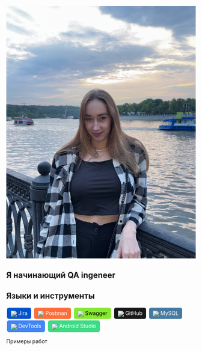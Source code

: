 ![Заголовок](https://github.com/belchaevaa/belchaevaa/blob/main/assets/photo_2025-09-03_16-50-22.jpg)

## Я начинающий QA ingeneer

## Языки и инструменты
<span style="background:#0052CC;color:white;padding:6px 10px;border-radius:5px;display:inline-block;margin:2px;">
  <img src="https://cdn.simpleicons.org/jira/FFFFFF" height="20" style="vertical-align:middle;"/>
  Jira
</span>
<span style="background:#FF6C37;color:white;padding:6px 10px;border-radius:5px;display:inline-block;margin:2px;">
  <img src="https://cdn.simpleicons.org/postman/FFFFFF" height="20" style="vertical-align:middle;"/>
  Postman
</span>
<span style="background:#85EA2D;color:black;padding:6px 10px;border-radius:5px;display:inline-block;margin:2px;">
  <img src="https://cdn.simpleicons.org/swagger/000000" height="20" style="vertical-align:middle;"/>
  Swagger
</span>
<span style="background:#181717;color:white;padding:6px 10px;border-radius:5px;display:inline-block;margin:2px;">
  <img src="https://cdn.simpleicons.org/github/FFFFFF" height="20" style="vertical-align:middle;"/>
  GitHub
</span>
<span style="background:#4479A1;color:white;padding:6px 10px;border-radius:5px;display:inline-block;margin:2px;">
  <img src="https://cdn.simpleicons.org/mysql/FFFFFF" height="20" style="vertical-align:middle;"/>
  MySQL
</span>
<span style="background:#4285F4;color:white;padding:6px 10px;border-radius:5px;display:inline-block;margin:2px;">
  <img src="https://cdn.simpleicons.org/googlechrome/FFFFFF" height="20" style="vertical-align:middle;"/>
  DevTools
</span>
<span style="background:#3DDC84;color:white;padding:6px 10px;border-radius:5px;display:inline-block;margin:2px;">
  <img src="https://cdn.simpleicons.org/androidstudio/FFFFFF" height="20" style="vertical-align:middle;"/>
  Android Studio
</span>


Примеры работ